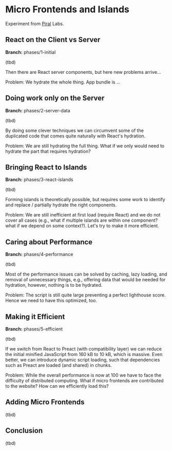 # Micro Frontends and Islands

Experiment from [Piral](https://piral.io) Labs.

## React on the Client vs Server

**Branch:** phases/1-initial

(tbd)

Then there are React server components, but here new problems arrive...

Problem: We hydrate the whole thing. App bundle is ...

## Doing work only on the Server

**Branch:** phases/2-server-data

(tbd)

By doing some clever techniques we can circumvent some of the duplicated code that comes quite naturally with React's hydration.

Problem: We are still hydrating the full thing. What if we only would need to hydrate the part that requires hydration?

## Bringing React to Islands

**Branch:** phases/3-react-islands

(tbd)

Forming islands is theoretically possible, but requires some work to identify and replace / partially hydrate the right components.

Problem: We are still inefficient at first load (require React) and we do not cover all cases (e.g., what if multiple islands are within one component? what if we depend on some context?). Let's try to make it more efficient.

## Caring about Performance

**Branch:** phases/4-performance

(tbd)

Most of the performance issues can be solved by caching, lazy loading, and removal of unnecessary things, e.g., offering data that would be needed for hydration, however, nothing is to be hydrated.

Problem: The script is still quite large preventing a perfect lighthouse score. Hence we need to have this optimized, too.

## Making it Efficient

**Branch:** phases/5-efficient

(tbd)

If we switch from React to Preact (with compatibility layer) we can reduce the initial minified JavaScript from 160 kB to 10 kB, which is massive. Even better, we can introduce dynamic script loading, such that dependencies such as Preact are loaded (and shared) in chunks.

Problem: While the overall performance is now at 100 we have to face the difficulty of distributed computing. What if micro frontends are contributed to the website? How can we efficiently load this?

## Adding Micro Frontends

(tbd)

## Conclusion

(tbd)
